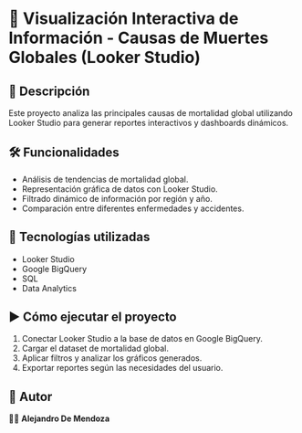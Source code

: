 # 📌 Visualización Interactiva de Información - Causas de Muertes Globales (Looker Studio)  

## 📖 Descripción  
Este proyecto analiza las principales causas de mortalidad global utilizando Looker Studio para generar reportes interactivos y dashboards dinámicos.

## 🛠️ Funcionalidades  
- Análisis de tendencias de mortalidad global.  
- Representación gráfica de datos con Looker Studio.  
- Filtrado dinámico de información por región y año.  
- Comparación entre diferentes enfermedades y accidentes.  

## 🚀 Tecnologías utilizadas  
- Looker Studio  
- Google BigQuery  
- SQL  
- Data Analytics  

## ▶️ Cómo ejecutar el proyecto  
1. Conectar Looker Studio a la base de datos en Google BigQuery.  
2. Cargar el dataset de mortalidad global.  
3. Aplicar filtros y analizar los gráficos generados.  
4. Exportar reportes según las necesidades del usuario.  

## 📌 Autor  
👨‍💻 **Alejandro De Mendoza**
